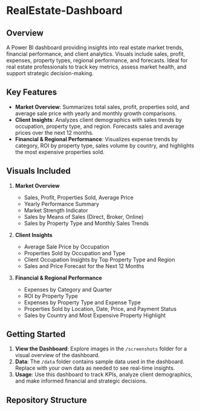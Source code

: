 # RealEstate-Dashboard
## Overview

A Power BI dashboard providing insights into real estate market trends, financial performance, and client analytics. Visuals include sales, profit, expenses, property types, regional performance, and forecasts. Ideal for real estate professionals to track key metrics, assess market health, and support strategic decision-making.

## Key Features
- **Market Overview**: Summarizes total sales, profit, properties sold, and average sale price with yearly and monthly growth comparisons.
- **Client Insights**: Analyzes client demographics with sales trends by occupation, property type, and region. Forecasts sales and average prices over the next 12 months.
- **Financial & Regional Performance**: Visualizes expense trends by category, ROI by property type, sales volume by country, and highlights the most expensive properties sold.

## Visuals Included
1. **Market Overview**
   - Sales, Profit, Properties Sold, Average Price
   - Yearly Performance Summary
   - Market Strength Indicator
   - Sales by Means of Sales (Direct, Broker, Online)
   - Sales by Property Type and Monthly Sales Trends

2. **Client Insights**
   - Average Sale Price by Occupation
   - Properties Sold by Occupation and Type
   - Client Occupation Insights by Top Property Type and Region
   - Sales and Price Forecast for the Next 12 Months

3. **Financial & Regional Performance**
   - Expenses by Category and Quarter
   - ROI by Property Type
   - Expenses by Property Type and Expense Type
   - Properties Sold by Location, Date, Price, and Payment Status
   - Sales by Country and Most Expensive Property Highlight

## Getting Started

1. **View the Dashboard**: Explore images in the `/screenshots` folder for a visual overview of the dashboard.
2. **Data**: The `/data` folder contains sample data used in the dashboard. Replace with your own data as needed to see real-time insights.
3. **Usage**: Use this dashboard to track KPIs, analyze client demographics, and make informed financial and strategic decisions.

## Repository Structure

